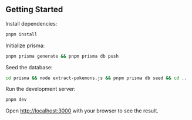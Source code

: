 ## Getting Started

Install dependencies:
```bash
pnpm install
```

Initialize prisma:
```bash
pnpm prisma generate && pnpm prisma db push
```

Seed the database:
```bash
cd prisma && node extract-pokemons.js && pnpm prisma db seed && cd ..
```

Run the development server:
```bash
pnpm dev
```

Open [http://localhost:3000](http://localhost:3000) with your browser to see the result.
